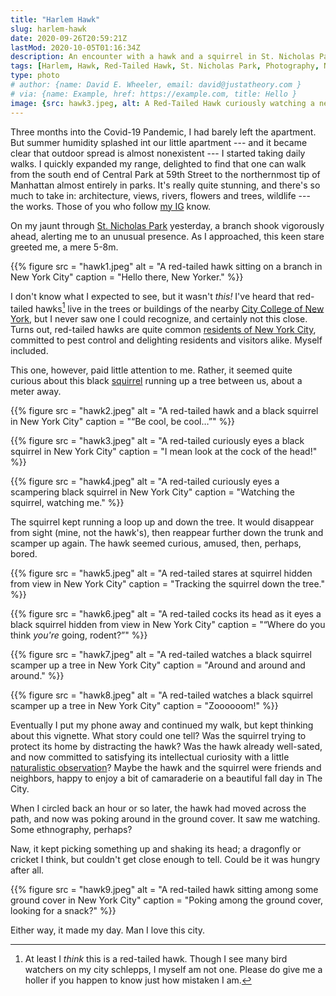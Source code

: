 ```yaml
---
title: "Harlem Hawk"
slug: harlem-hawk
date: 2020-09-26T20:59:21Z
lastMod: 2020-10-05T01:16:34Z
description: An encounter with a hawk and a squirrel in St. Nicholas Park, Harlem.
tags: [Harlem, Hawk, Red-Tailed Hawk, St. Nicholas Park, Photography, Nervous Squirrel]
type: photo
# author: {name: David E. Wheeler, email: david@justatheory.com }
# via: {name: Example, href: https://example.com, title: Hello }
image: {src: hawk3.jpeg, alt: A Red-Tailed Hawk curiously watching a nervous squirrel climbing a tree, caption: Red-Tailed curiosity, title: Red-Tailed curiosity, metaonly: true }
---
```


Three months into the Covid-19 Pandemic, I had barely left the apartment. But
summer humidity splashed int our little apartment --- and it became clear that
outdoor spread is almost nonexistent --- I started taking daily walks. I quickly
expanded my range, delighted to find that one can walk from the south end of
Central Park at 59th Street to the northern­most tip of Manhattan almost
entirely in parks. It's really quite stunning, and there's so much to take in:
architecture, views, rivers, flowers and trees, wildlife --- the works. Those of
you who follow [my IG] know.

On my jaunt through [St. Nicholas Park] yesterday, a branch shook vigorously
ahead, alerting me to an unusual presence. As I approached, this keen stare
greeted me, a mere 5-8m.

{{% figure
    src    = "hawk1.jpeg"
    alt     = "A red-tailed hawk sitting on a branch in New York City"
    caption = "Hello there, New Yorker."
%}}

I don't know what I expected to see, but it wasn't *this!* I've heard that
red-tailed hawks[^maybe-red-tailed] live in the trees or buildings of the nearby
[City College of New York], but I never saw one I could recognize, and certainly
not this close. Turns out, red-tailed hawks are quite common [residents of New
York City], committed to pest control and delighting residents and visitors
alike. Myself included.

This one, however, paid little attention to me. Rather, it seemed quite curious
about this black [squirrel] running up a tree between us, about a meter away.

{{% figure
    src    = "hawk2.jpeg"
    alt     = "A red-tailed hawk and a black squirrel in New York City"
    caption = "“Be cool, be cool…”"
%}}

{{% figure
    src    = "hawk3.jpeg"
    alt     = "A red-tailed curiously eyes a black squirrel in New York City"
    caption = "I mean look at the cock of the head!"
%}}

{{% figure
    src    = "hawk4.jpeg"
    alt     = "A red-tailed curiously eyes a scampering black squirrel in New York City"
    caption = "Watching the squirrel, watching me."
%}}

The squirrel kept running a loop up and down the tree. It would disappear from sight
(mine, not the hawk's), then reappear further down the trunk and scamper up again.
The hawk seemed curious, amused, then, perhaps, bored.

{{% figure
    src    = "hawk5.jpeg"
    alt     = "A red-tailed stares at squirrel hidden from view in New York City"
    caption = "Tracking the squirrel down the tree."
%}}

{{% figure
    src    = "hawk6.jpeg"
    alt     = "A red-tailed cocks its head as it eyes a black squirrel hidden from view in New York City"
    caption = "“Where do you think *you're* going, rodent?”"
%}}

{{% figure
    src    = "hawk7.jpeg"
    alt     = "A red-tailed watches a black squirrel scamper up a tree in New York City"
    caption = "Around and around and around."
%}}

{{% figure
    src    = "hawk8.jpeg"
    alt     = "A red-tailed watches a black squirrel scamper up a tree in New York City"
    caption = "Zoooooom!"
%}}

Eventually I put my phone away and continued my walk, but kept thinking about
this vignette. What story could one tell? Was the squirrel trying to protect its
home by distracting the hawk? Was the hawk already well-sated, and now committed
to satisfying its intellectual curiosity with a little [naturalistic
observation]? Maybe the hawk and the squirrel were friends and neighbors,
happy to enjoy a bit of camaraderie on a beautiful fall day in The City.

When I circled back an hour or so later, the hawk had moved across the path, and
now was poking around in the ground cover. It saw me watching. Some
ethno­graphy, perhaps?

Naw, it kept picking something up and shaking its head; a dragonfly or cricket I
think, but couldn't get close enough to tell. Could be it was hungry after all.

{{% figure
    src    = "hawk9.jpeg"
    alt     = "A red-tailed hawk sitting among some ground cover in New York City"
    caption = "Poking among the ground cover, looking for a snack?"
%}}

Either way, it made my day. Man I love this city.

  [^maybe-red-tailed]: At least I *think* this is a red-tailed hawk. Though I
  see many bird watchers on my city schlepps, I myself am not one. Please do
  give me a holler if you happen to know just how mistaken I am.

  [my IG]: https://www.instagram.com/theory/
  [St. Nicholas Park]: https://www.nycgovparks.org/parks/st-nicholas-park
  [City College of New York]: https://www.ccny.cuny.edu
  [residents of New York City]:
    https://www1.nyc.gov/site/wildlifenyc/animals/red-tailed-hawks.page
  [squirrel]: https://www.nycgovparks.org/programs/rangers/wildlife-management/squirrels
  [naturalistic observation]: https://explorable.com/naturalistic-observation
